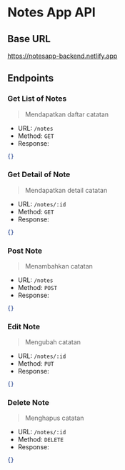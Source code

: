 # Notes App API

## Base URL

https://notesapp-backend.netlify.app

## Endpoints

### Get List of Notes

> Mendapatkan daftar catatan

- URL: `/notes`
- Method: `GET`
- Response:

```json
{}
```

### Get Detail of Note

> Mendapatkan detail catatan

- URL: `/notes/:id`
- Method: `GET`
- Response:

```json
{}
```

### Post Note

> Menambahkan catatan

- URL: `/notes`
- Method: `POST`
- Response:

```json
{}
```

### Edit Note

> Mengubah catatan

- URL: `/notes/:id`
- Method: `PUT`
- Response:

```json
{}
```

### Delete Note

> Menghapus catatan

- URL: `/notes/:id`
- Method: `DELETE`
- Response:

```json
{}
```
